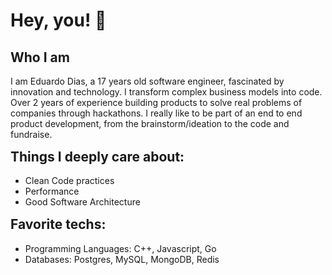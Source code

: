 <h1> Hey, you! 👋 </h1>

<h2>Who I am</h2>

<p>
I am Eduardo Dias, a 17 years old software engineer, fascinated by innovation and technology.
I transform complex business models into code. Over 2 years of experience building products to solve real problems of companies through hackathons. I really like to be part of an end to end product development, from the brainstorm/ideation to the code and fundraise.
</p>


<h2 style="margin-top: 15px;">Things I deeply care about:</h2>

<ul>

  <li>Clean Code practices</li>
  <li>Performance</li>
  <li>Good Software Architecture</li>


</ul>

<h2 style="margin-top: 15px;"> Favorite techs:</h2>

<ul>

  <li>Programming Languages: C++, Javascript, Go</li>
  <li>Databases: Postgres, MySQL, MongoDB, Redis</li>


</ul>
